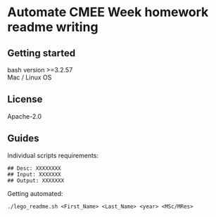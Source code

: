 
# Automate CMEE Week homework readme writing

## Getting started

bash version >=3.2.57  
Mac / Linux OS

## License

Apache-2.0

## Guides

Individual scripts requirements:
```
## Desc: XXXXXXXX
## Input: XXXXXXX
## Output: XXXXXXX
```
Getting automated:
```
./lego_readme.sh <First_Name> <Last_Name> <year> <MSc/MRes>
```
